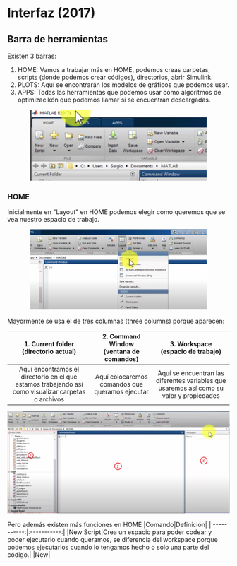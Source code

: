 # Interfaz (2017)

## Barra de herramientas
Existen 3 barras:
1. HOME:
Vamos a trabajar más en HOME, podemos creas carpetas, scripts (donde podemos crear códigos), directorios, abrir Simulink.
2. PLOTS:
Aquí se encontrarán los modelos de gráficos que podemos usar.
3. APPS:
Todas las herramientas que podemos usar como algoritmos de optimizacikón que podemos llamar si se encuentran descargadas.

<p align="center">
    <img src="Images/Barra de herr.png" tittle="barra de herramientas" width=400>
</p> 

### HOME

Inicialmente en "Layout" en HOME podemos elegir como queremos que se vea nuestro espacio de trabajo.

<p align="center">
    <img src="Images/layout.png" tittle="opciones de Layout" width=400>
</p>

Mayormente se usa el de tres columnas (three columns) porque aparecen:

|1. Current folder <br>(directorio actual)|2. Command Window <br>(ventana de comandos)|3. Workspace <br>(espacio de trabajo)|
|:-----------:|:-----------:|:-----------:|
|Aquí encontramos el directorio en el que estamos trabajando así como visualizar carpetas o archivos|Aquí colocaremos comandos que queramos ejecutar|Aquí se encuentran las diferentes variables que usaremos así como su valor y propiedades| 
<p align="center">
    <img src="Images/espacio.png" tittle="opciones de Layout" width=600>
</p>

Pero además existen más funciones en HOME
|Comando|Definición|
|:-----------:|:-----------:|
|New Script|Crea un espacio para poder codear y poder ejecutarlo cuando queramos, se diferencia del workspace porque podemos ejecutarlos cuando lo tengamos hecho o solo una parte del código.|
|New| 
